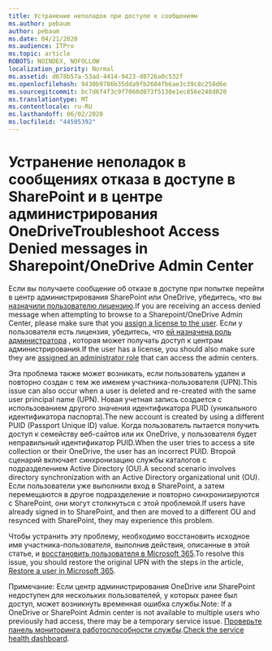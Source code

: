 ```yaml
---
title: Устранение неполадок при доступе к сообщениям
ms.author: pebaum
author: pebaum
ms.date: 04/21/2020
ms.audience: ITPro
ms.topic: article
ROBOTS: NOINDEX, NOFOLLOW
localization_priority: Normal
ms.assetid: d678b57a-53ad-4414-9423-d8726a0c532f
ms.openlocfilehash: 9430b9786b35dda9fb2604fb6ae3c39c8c258d6e
ms.sourcegitcommit: bc7d6f4f3c9f7060d073f5130e1ec856e248d020
ms.translationtype: MT
ms.contentlocale: ru-RU
ms.lasthandoff: 06/02/2020
ms.locfileid: "44505392"
---
```

# <a name="troubleshoot-access-denied-messages-in-sharepointonedrive-admin-center"></a><span data-ttu-id="2344f-102">Устранение неполадок в сообщениях отказа в доступе в SharePoint и в центре администрирования OneDrive</span><span class="sxs-lookup"><span data-stu-id="2344f-102">Troubleshoot Access Denied messages in Sharepoint/OneDrive Admin Center</span></span>

<span data-ttu-id="2344f-103">Если вы получаете сообщение об отказе в доступе при попытке перейти в центр администрирования SharePoint или OneDrive, убедитесь, что вы [назначили пользователю лицензию](https://docs.microsoft.com/microsoft-365/admin/add-users/add-users).</span><span class="sxs-lookup"><span data-stu-id="2344f-103">If you are receiving an access denied message when attempting to browse to a Sharepoint/OneDrive Admin Center, please make sure that you [assign a license to the user](https://docs.microsoft.com/microsoft-365/admin/add-users/add-users).</span></span> <span data-ttu-id="2344f-104">Если у пользователя есть лицензия, убедитесь, что [ей назначена роль администратора](hhttps://docs.microsoft.com/microsoft-365/admin/add-users/about-admin-roles) , которая может получать доступ к центрам администрирования.</span><span class="sxs-lookup"><span data-stu-id="2344f-104">If the user has a license, you should also make sure they are [assigned an administrator role](hhttps://docs.microsoft.com/microsoft-365/admin/add-users/about-admin-roles) that can access the admin centers.</span></span>

<span data-ttu-id="2344f-105">Эта проблема также может возникать, если пользователь удален и повторно создан с тем же именем участника-пользователя (UPN).</span><span class="sxs-lookup"><span data-stu-id="2344f-105">This issue can also occur when a user is deleted and re-created with the same user principal name (UPN).</span></span> <span data-ttu-id="2344f-106">Новая учетная запись создается с использованием другого значения идентификатора PUID (уникального идентификатора паспорта).</span><span class="sxs-lookup"><span data-stu-id="2344f-106">The new account is created by using a different PUID (Passport Unique ID) value.</span></span> <span data-ttu-id="2344f-107">Когда пользователь пытается получить доступ к семейству веб-сайтов или их OneDrive, у пользователя будет неправильный идентификатор PUID.</span><span class="sxs-lookup"><span data-stu-id="2344f-107">When the user tries to access a site collection or their OneDrive, the user has an incorrect PUID.</span></span> <span data-ttu-id="2344f-108">Второй сценарий включает синхронизацию службы каталогов с подразделением Active Directory (OU).</span><span class="sxs-lookup"><span data-stu-id="2344f-108">A second scenario involves directory synchronization with an Active Directory organizational unit (OU).</span></span> <span data-ttu-id="2344f-109">Если пользователи уже выполнили вход в SharePoint, а затем перемещаются в другое подразделение и повторно синхронизируются с SharePoint, они могут столкнуться с этой проблемой.</span><span class="sxs-lookup"><span data-stu-id="2344f-109">If users have already signed in to SharePoint, and then are moved to a different OU and resynced with SharePoint, they may experience this problem.</span></span>

<span data-ttu-id="2344f-110">Чтобы устранить эту проблему, необходимо восстановить исходное имя участника-пользователя, выполнив действия, описанные в этой статье, и [восстановить пользователя в Microsoft 365](https://docs.microsoft.com/microsoft-365/admin/add-users/restore-user).</span><span class="sxs-lookup"><span data-stu-id="2344f-110">To resolve this issue, you should restore the original UPN with the steps in the article, [Restore a user in Microsoft 365](https://docs.microsoft.com/microsoft-365/admin/add-users/restore-user).</span></span>

<span data-ttu-id="2344f-111">Примечание: Если центр администрирования OneDrive или SharePoint недоступен для нескольких пользователей, у которых ранее был доступ, может возникнуть временная ошибка службы.</span><span class="sxs-lookup"><span data-stu-id="2344f-111">Note: If a OneDrive or SharePoint Admin center is not available to multiple users who previously had access, there may be a temporary service issue.</span></span>  <span data-ttu-id="2344f-112">[Проверьте панель мониторинга работоспособности службы](https://portal.office.com/adminportal/home#/servicehealth).</span><span class="sxs-lookup"><span data-stu-id="2344f-112">[Check the service health dashboard](https://portal.office.com/adminportal/home#/servicehealth).</span></span>



